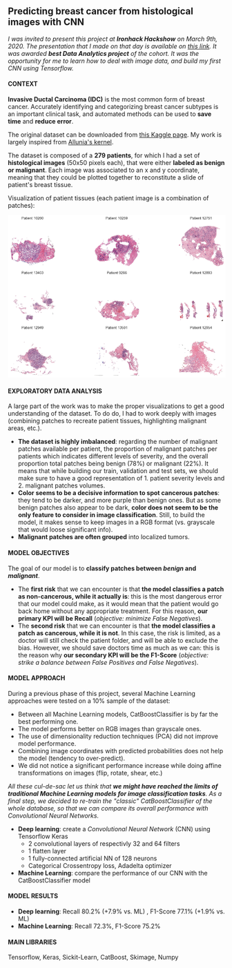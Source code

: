 ## Predicting breast cancer from histological images with CNN

*I was invited to present this project at **Ironhack Hackshow** on March 9th, 2020. The presentation that I made on that day is available on [this link](https://docs.google.com/presentation/d/1vuFhtWJBGZRugZyVPe-2B0tGljQkq8OjZ8Y5ygN2KhM/edit?usp=sharing). It was awarded **best Data Analytics project** of the cohort. It was the opportunity for me to learn how to deal with image data, and build my first CNN using Tensorflow.*

#### CONTEXT

**Invasive Ductal Carcinoma (IDC)** is the most common form of breast cancer. Accurately identifying and categorizing breast cancer subtypes is an important clinical task, and automated methods can be used to **save time** and **reduce error**.

The original dataset can be downloaded from [this Kaggle page](https://www.kaggle.com/paultimothymooney/breast-histopathology-images).
My work is largely inspired from [Allunia's kernel](https://www.kaggle.com/allunia/breastcancer). 

The dataset  is composed of a **279 patients**, for which I had a set of **histological images** (50x50 pixels each), that were either **labeled as benign or malignant**. Each image was associated to an x and y coordinate, meaning that they could be plotted together to reconstitute a slide of patient's breast tissue.

Visualization of patient tissues (each patient image is a combination of patches):

![](https://raw.githubusercontent.com/gabrielleberanger/predicting-breast-cancer/master/graphs/EDA-patient-tissue.png)

#### EXPLORATORY DATA ANALYSIS

A large part of the work was to make the proper visualizations to get a good understanding of the dataset. To do do, I had to work deeply with images (combining patches to recreate patient tissues, highlighting malignant areas, etc.).

 - **The dataset is highly imbalanced**: regarding the number of malignant patches available per patient, the proportion of malignant patches per patients which indicates different levels of severity, and the overall proportion total patches being benign (78%) or malignant (22%). It means that while building our train, validation and test sets, we should make sure to have a good representation of 1. patient severity levels and 2. malignant patches volumes.
 - **Color seems to be a decisive information to spot cancerous patches**: they tend to be darker, and more purple than benign ones. But as some benign patches also appear to be dark, **color does not seem to be the only feature to consider in image classification**. Still, to build the model, it makes sense to keep images in  a RGB format (vs. grayscale that would loose significant info).
 - **Malignant patches are often grouped** into localized tumors.
 
#### MODEL OBJECTIVES

The goal of our model is to **classify patches between *benign* and *malignant***.

 - The **first risk** that we can encounter is that **the model classifies a patch as non-cancerous, while it actually is**: this is the most dangerous error that our model could make, as it would mean that the patient would go back home without any appropriate treatment. For this reason, **our primary KPI will be Recall**  (*objective: minimize False Negatives*).
 - The **second risk** that we can encounter is that **the model classifies a patch as cancerous, while it is not**. In this case, the risk is limited, as a doctor will still check the patient folder, and will be able to exclude the bias. However, we should save doctors time as much as we can: this is the reason why **our secondary KPI will be the F1-Score** (*objective: strike a balance between False Positives and False Negatives*).

#### MODEL APPROACH
 
During a previous phase of this project, several Machine Learning approaches were tested on a 10% sample of the dataset:
- Between all Machine Learning models, CatBoostClassifier is by far the best performing one.
- The model performs better on RGB images than grayscale ones.
- The use of dimensionality reduction techniques (PCA) did not improve model performance.
- Combining image coordinates with predicted probabilities does not help the model (tendency to over-predict).
- We did not notice a significant performance increase while doing affine transformations on images (flip, rotate, shear, etc.)

*All these cul-de-sac let us think that **we might have reached the limits of traditional Machine Learning models for image classification tasks**. As a final step, we decided to re-train the "classic" CatBoostClassifier of the whole database, so that we can compare its overall performance with Convolutional Neural Networks.*

 - **Deep learning**: create a *Convolutional Neural Network* (CNN) using Tensorflow Keras
	 - 2 convolutional layers of respectivly 32 and 64 filters
	 - 1 flatten layer
	 - 1 fully-connected artificial NN of 128 neurons
	 - Categorical Crossentropy loss, Adadelta optimizer
 - **Machine Learning**: compare the performance of our CNN with the CatBoostClassifier model

#### MODEL RESULTS

 - **Deep learning**: Recall 80.2% (+7.9% vs. ML) , F1-Score 77.1% (+1.9% vs. ML)
 - **Machine Learning**: Recall 72.3%, F1-Score 75.2%
 
 #### MAIN LIBRARIES
 
 Tensorflow, Keras, Sickit-Learn, CatBoost, Skimage, Numpy
